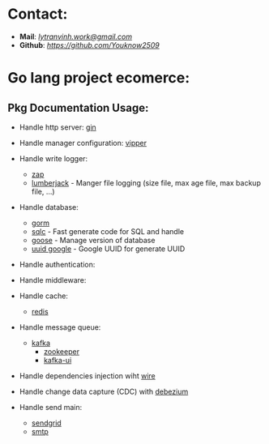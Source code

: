 # Contact:
- **Mail**: *lytranvinh.work@gmail.com*
- **Github**: *https://github.com/Youknow2509*

# Go lang project ecomerce:

## Pkg Documentation Usage:
- Handle http server: [gin](https://github.com/gin-gonic/gin)
- Handle manager configuration: [vipper](https://github.com/spf13/viper)
- Handle write logger:
    + [zap](https://github.com/uber-go/zap)
    + [lumberjack](https://github.com/natefinch/lumberjack) -  Manger file logging (size file, max age file, max backup file, ...)
- Handle database:
    + [gorm](https://github.com/go-gorm/gorm)
    + [sqlc](https://github.com/sqlc-dev/sqlc) - Fast generate code for SQL and handle 
    + [goose](https://github.com/pressly/goose) - Manage version of database
    + [uuid google](https://github.com/google/uuid) - Google UUID for generate UUID
- Handle authentication:

- Handle middleware:

- Handle cache:
    + [redis](https://github.com/redis/go-redis)

- Handle message queue:
    + [kafka](https://github.com/segmentio/kafka-go)
      + [zookeeper](https://github.com/bitnami/containers)
      + [kafka-ui](https://github.com/provectus/kafka-ui)

- Handle dependencies injection wiht [wire](https://github.com/google/wire)

- Handle change data capture (CDC) with [debezium](https://debezium.io/)

- Handle send main:
    + [sendgrid](https://sendgrid.com)
    + [smtp](https://pkg.go.dev/net/smtp)